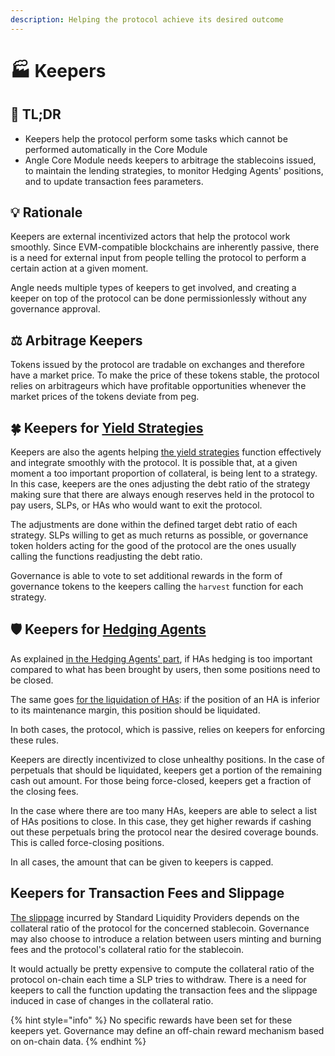 ```yaml
---
description: Helping the protocol achieve its desired outcome
---
```


# 🏭 Keepers

## 🔎 TL;DR

- Keepers help the protocol perform some tasks which cannot be performed automatically in the Core Module
- Angle Core Module needs keepers to arbitrage the stablecoins issued, to maintain the lending strategies, to monitor Hedging Agents' positions, and to update transaction fees parameters.

## 💡 Rationale

Keepers are external incentivized actors that help the protocol work smoothly. Since EVM-compatible blockchains are inherently passive, there is a need for external input from people telling the protocol to perform a certain action at a given moment.

Angle needs multiple types of keepers to get involved, and creating a keeper on top of the protocol can be done permissionlessly without any governance approval.

## ⚖️ Arbitrage Keepers

Tokens issued by the protocol are tradable on exchanges and therefore have a market price. To make the price of these tokens stable, the protocol relies on arbitrageurs which have profitable opportunities whenever the market prices of the tokens deviate from peg.

## 🍀 Keepers for [Yield Strategies](../lending.md)

Keepers are also the agents helping [the yield strategies](../lending.md) function effectively and integrate smoothly with the protocol. It is possible that, at a given moment a too important proportion of collateral, is being lent to a strategy. In this case, keepers are the ones adjusting the debt ratio of the strategy making sure that there are always enough reserves held in the protocol to pay users, SLPs, or HAs who would want to exit the protocol.

The adjustments are done within the defined target debt ratio of each strategy. SLPs willing to get as much returns as possible, or governance token holders acting for the good of the protocol are the ones usually calling the functions readjusting the debt ratio.

Governance is able to vote to set additional rewards in the form of governance tokens to the keepers calling the `harvest` function for each strategy.

## 🛡️ Keepers for [Hedging Agents](../../concepts/other-aspects/hedging-agents/)

As explained [in the Hedging Agents' part](../hedging-agents/faq-ha.md#what-happens-if-there-are-too-many-has-with-respect-to-the-amount-to-hedge-from-the-core-module), if HAs hedging is too important compared to what has been brought by users, then some positions need to be closed.

The same goes [for the liquidation of HAs](../hedging-agents/README.md#💧-has-liquidations): if the position of an HA is inferior to its maintenance margin, this position should be liquidated.

In both cases, the protocol, which is passive, relies on keepers for enforcing these rules.

Keepers are directly incentivized to close unhealthy positions. In the case of perpetuals that should be liquidated, keepers get a portion of the remaining cash out amount. For those being force-closed, keepers get a fraction of the closing fees.

In the case where there are too many HAs, keepers are able to select a list of HAs positions to close. In this case, they get higher rewards if cashing out these perpetuals bring the protocol near the desired coverage bounds. This is called force-closing positions.

In all cases, the amount that can be given to keepers is capped.

## Keepers for Transaction Fees and Slippage

[The slippage](../standard-liquidity-providers/README.md#🥅-slippage) incurred by Standard Liquidity Providers depends on the collateral ratio of the protocol for the concerned stablecoin. Governance may also choose to introduce a relation between users minting and burning fees and the protocol's collateral ratio for the stablecoin.

It would actually be pretty expensive to compute the collateral ratio of the protocol on-chain each time a SLP tries to withdraw. There is a need for keepers to call the function updating the transaction fees and the slippage induced in case of changes in the collateral ratio.

{% hint style="info" %}
No specific rewards have been set for these keepers yet. Governance may define an off-chain reward mechanism based on on-chain data.
{% endhint %}
